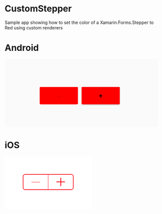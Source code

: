 # CustomStepper
Sample app showing how to set the color of a Xamarin.Forms.Stepper to Red using custom renderers

# Android 
![](https://github.com/brminnick/Videos/blob/master/CustomStepper/Red%20Android%20Stepper.png)

# iOS 
![](https://github.com/brminnick/Videos/blob/master/CustomStepper/Red%20iOS%20Stepper.png)
